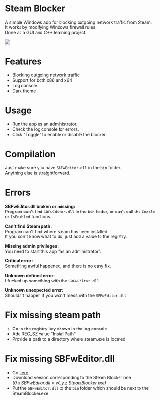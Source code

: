# Steam Blocker
A simple Windows app for blocking outgoing network traffic from Steam. <br>
It works by modifying Windows firewall rules. <br>
Done as a GUI and C++ learning project.

<img src="https://www.ultrasc.tk/images/14.png">

# Features
- Blocking outgoing network traffic
- Support for both x86 and x64
- Log console
- Dark theme

# Usage
- Run the app as an administrator.
- Check the log console for errors.
- Click "Toggle" to enable or disable the blocker.

# Compilation
Just make sure you have `SBFwEditor.dll` in the `bin` folder. <br>
Anything else is straightforward.

# Errors
**SBFwEditor.dll broken or missing:** <br>
Program can't find `SBFwEditor.dll` in the `bin` folder, or can't call the `Enable` or `IsEnabled` functions.

**Can't find Steam path:** <br>
Program can't find where steam has been installed. <br>
If you don't know what to do, just add a value to the registry. <br>

**Missing admin privileges:** <br>
You need to start this app "as an administrator".

**Critical error:** <br>
Something awful happened, and there is no easy fix.

**Unknown defined error:** <br>
I fucked up something with the `SBFwEditor.dll`

**Unknown unexpected error:** <br>
Shouldn't happen if you won't mess with the `SBFwEditor.dll`

# Fix missing steam path
- Go to the registry key shown in the log console
- Add REG_SZ value "InstallPath"
- Provide a path to a directory where steam.exe is located

# Fix missing SBFwEditor.dll
- Go [here](https://github.com/DmitrijVC/SBFwEditor)
- Download version corresponding to the Steam Blocker one <br> *(0.x SBFwEditor.dll = v0.y.z SteamBlocker.exe)*
- Put the `SBFwEditor.dll` to the `bin` folder which should be next to the SteamBlocker.exe

